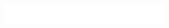 <h1 align="center">
  <img src="https://raw.githubusercontent.com/martonlederer/martonlederer/master/name.svg" alt="Alex" />
</h1>
